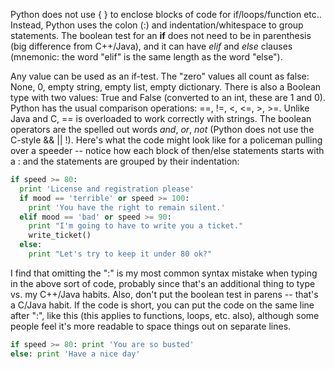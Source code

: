 Python does not use { } to enclose blocks of code for if/loops/function etc.. Instead, Python uses the colon (:) and indentation/whitespace to group statements. The boolean test for an **if** does not need to be in parenthesis (big difference from C++/Java), and it can have *elif* and *else* clauses (mnemonic: the word "elif" is the same length as the word "else").

Any value can be used as an if-test. The "zero" values all count as false: None, 0, empty string, empty list, empty dictionary. There is also a Boolean type with two values: True and False (converted to an int, these are 1 and 0). Python has the usual comparison operations: ==, !=, <, <=, >, >=. Unlike Java and C, == is overloaded to work correctly with strings. The boolean operators are the spelled out words *and*, *or*, *not* (Python does not use the C-style && || !). Here's what the code might look like for a policeman pulling over a speeder -- notice how each block of then/else statements starts with a : and the statements are grouped by their indentation:
    
```python    
if speed >= 80:
  print 'License and registration please'
  if mood == 'terrible' or speed >= 100:
    print 'You have the right to remain silent.'
  elif mood == 'bad' or speed >= 90:
    print "I'm going to have to write you a ticket."
    write_ticket()
  else:
    print "Let's try to keep it under 80 ok?"
```

I find that omitting the ":" is my most common syntax mistake when typing in the above sort of code, probably since that's an additional thing to type vs. my C++/Java habits. Also, don't put the boolean test in parens -- that's a C/Java habit. If the code is short, you can put the code on the same line after ":", like this (this applies to functions, loops, etc. also), although some people feel it's more readable to space things out on separate lines.
    
```python    
if speed >= 80: print 'You are so busted'
else: print 'Have a nice day'
```
